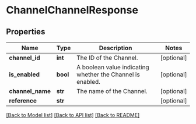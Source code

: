 # ChannelChannelResponse

## Properties
Name | Type | Description | Notes
------------ | ------------- | ------------- | -------------
**channel_id** | **int** | The ID of the Channel. | [optional] 
**is_enabled** | **bool** | A boolean value indicating whether the Channel is enabled. | [optional] 
**channel_name** | **str** | The name of the Channel. | [optional] 
**reference** | **str** |  | [optional] 

[[Back to Model list]](../README.md#documentation-for-models) [[Back to API list]](../README.md#documentation-for-api-endpoints) [[Back to README]](../README.md)

